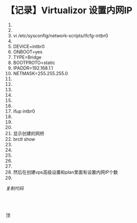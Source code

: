 # 【记录】Virtualizor 设置内网IP


<div class="blockcode"><div id="code_VPO"><ol><li><br /><li><br /><li>vi /etc/sysconfig/network-scripts/ifcfg-intbr0<br /><li><br /><li>DEVICE=intbr0<br /><li>ONBOOT=yes<br /><li>TYPE=Bridge<br /><li>BOOTPROTO=static<br /><li>IPADDR=192.168.1.1<br /><li>NETMASK=255.255.255.0<br /><li><br /><li><br /><li><br /><li><br /><li><br /><li><br /><li>ifup intbr0<br /><li><br /><li><br /><li><br /><li>显示创建的网桥<br /><li>brctl show<br /><li><br /><li><br /><li><br /><li><br /><li><br /><li>然后在创建vps高级设置和plan里面有设置内网IP个数<br /><li></ol></div><em onclick="copycode($('code_VPO'));">复制代码</em></div><br />
<br />
<br />
<img id="aimg_mnVPI" onclick="zoom(this, this.src, 0, 0, 0)" class="zoom" src="https://www.zaixiakefu.com/storage/files/c1Is07wYSzUziwmSOX0IoWdZIeYHeQgSei5Mc3U0.png" onmouseover="img_onmouseoverfunc(this)" onload="thumbImg(this)" border="0" alt="" />

顶

